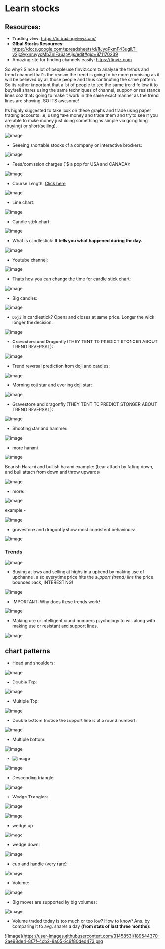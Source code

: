 # Learn stocks

## Resources:

- Trading view: https://in.tradingview.com/
- **Glbal Stocks Resources:** https://docs.google.com/spreadsheets/d/1fJyqPkmF43ugiLT-v2jc9yxnruyycMbZnIFa6apAijs/edit#gid=871170239
- Amazing site for finding channels easily: https://finviz.com

So why? Since a lot of people use finviz.com to analyse the trends and trend channel that's the reason the trend is going to be more promising as it will be believed by all those people and thus continuting the same pattern. So its rather important that a lot of people to see the same trend follow it to buy/sell shares using the same techniques of channel, support or resistance lines coz thats going to make it work in the same exact manner as the trend lines are showing. SO ITS awesome!

Its highly suggested to take look on these graphs and trade using paper trading accounts i.e, using fake money and trade them and try to see if you are able to make money just doing something as simple via going long (buying) or short(selling).

![image](https://user-images.githubusercontent.com/31458531/189534259-21fe0143-44e0-4ec3-b674-37525b018d65.png)

- Seeeing shortable stocks of a company on interactive brockers:

![image](https://user-images.githubusercontent.com/31458531/189519554-27d3b31a-55c4-4102-9928-7c8e30bb6a3d.png)

- Fees/comission charges (1$ a pop for USA and CANADA):

![image](https://user-images.githubusercontent.com/31458531/189519615-cb298026-e3b1-4ef0-93d6-522c92f3386e.png)

- Course Length: [Click here](https://www.udemy.com/course/foundation-course/)

![image](https://user-images.githubusercontent.com/31458531/189520263-ef47144d-a4d1-4193-83c9-0a27f41cbe1c.png)

- Line chart:

![image](https://user-images.githubusercontent.com/31458531/189523231-cbbe733e-182c-4a2e-aa2a-12b6c0c1af74.png)

- Candle stick chart: 

![image](https://user-images.githubusercontent.com/31458531/189523274-b90d0f51-141f-4f65-a327-41271fad1ad8.png)

- What is candlestick: **It tells you what happened during the day.**

![image](https://user-images.githubusercontent.com/31458531/189523394-b4a40088-a3fc-4a19-83c1-bcc526b25e6d.png)

- Youtube channel:

![image](https://user-images.githubusercontent.com/31458531/189527678-e9cbfda5-b3dd-45a7-913f-939d5c7092ce.png)

- Thats how you can change the time for candle stick chart:

![image](https://user-images.githubusercontent.com/31458531/189528174-8e25c751-37b5-47d6-a242-b5fd96821f24.png)

- Big candles: 

![image](https://user-images.githubusercontent.com/31458531/189528646-ed3d19c1-c260-46cd-8611-ba7a8be5ea94.png)

- `Doji` in candlestick? Opens and closes at same price. Longer the wick longer the decision.

![image](https://user-images.githubusercontent.com/31458531/189528465-697d4150-d36f-43ad-a50d-86a676f1d891.png)

- Gravestone and Dragonfly (THEY TENT TO PREDICT STONGER ABOUT TREND REVERSAL): 

![image](https://user-images.githubusercontent.com/31458531/189528573-56580fe5-6e71-45ae-8e88-f5456e7dea32.png)

- Trend reversal prediction from doji and candles:

![image](https://user-images.githubusercontent.com/31458531/189528829-14f45076-4f84-4729-be88-4ff148e5b3a7.png)

- Morning doji star and evening doji star: 

![image](https://user-images.githubusercontent.com/31458531/189528891-18cd4a22-0fd3-4018-acf6-5f193e934afd.png)

- Gravestone and dragonfly (THEY TENT TO PREDICT STONGER ABOUT TREND REVERSAL):

![image](https://user-images.githubusercontent.com/31458531/189529051-21aac304-d959-4572-8be0-1a029b092b89.png)


- Shooting star and hammer:

![image](https://user-images.githubusercontent.com/31458531/189529059-02506cfe-46ba-4a5d-bc1b-c586a6137ac5.png)

- more harami

![image](https://user-images.githubusercontent.com/31458531/189529193-6bc600f4-91ba-40d1-89bc-211eb5fcbb25.png)

Bearish Harami and bullish harami example: (bear attach by falling down, and bull attach from down and throw upwards)

![image](https://user-images.githubusercontent.com/31458531/189529409-c51e7bfd-2b8f-48e6-aa97-4c5b9ea036db.png)


- more:

![image](https://user-images.githubusercontent.com/31458531/189529574-81d1c2db-661c-4b76-a68a-08991d05ba6d.png)

example - 

![image](https://user-images.githubusercontent.com/31458531/189529589-e8fe114d-2022-4841-baac-0e6d1bdfc14d.png)

- gravestone and dragonfly show most consistent behaviours:

![image](https://user-images.githubusercontent.com/31458531/189529916-a8c7b597-08a8-4d9b-881a-9b655ee96991.png)

### Trends

![image](https://user-images.githubusercontent.com/31458531/189530369-b07ac925-b57a-405b-a9dc-b51012a2866a.png)

- Buying at lows and selling at highs in a uptrend by making use of upchannel, also everytime price hits the *support (trend) line* the price bounces back, INTERESTING!

![image](https://user-images.githubusercontent.com/31458531/189531759-176b0691-5562-4b6c-8bff-1c748039c80c.png)

- IMPORTANT: Why does these trends work?

![image](https://user-images.githubusercontent.com/31458531/189532461-b91dd1f3-8960-4be6-be89-d9f92ec798f6.png)

- Making use or intelligent round numbers psychology to win along with making use or resistant and support lines.

![image](https://user-images.githubusercontent.com/31458531/189533617-9613f63b-918b-4fc6-834d-cdecc270589b.png)

## chart patterns

- Head and shoulders: 

![image](https://user-images.githubusercontent.com/31458531/189542469-81906d0d-0004-430f-8b87-74c34bc57f49.png)

- Double Top: 

![image](https://user-images.githubusercontent.com/31458531/189542495-43f01657-546a-42d9-9e27-8c59ae07c022.png)

- Multiple Top:

![image](https://user-images.githubusercontent.com/31458531/189542762-522d97bb-c68f-41a8-81ec-74d4fb3adc3e.png)

- Double bottom (notice the support line is at a round number):

![image](https://user-images.githubusercontent.com/31458531/189542922-87ea8348-77d7-485e-9d21-2fced8e0cb4e.png)

- Multiple bottom:

![image](https://user-images.githubusercontent.com/31458531/189542954-d37f269d-1537-4fc3-bc8d-77356a3bc569.png)

- ![image](https://user-images.githubusercontent.com/31458531/189543146-786c1394-f22f-4d2f-b136-fc165836f1fc.png)

![image](https://user-images.githubusercontent.com/31458531/189543230-1d21d9e7-4a60-43ad-991d-a7ea96266a19.png)

- Descending triangle:

![image](https://user-images.githubusercontent.com/31458531/189543308-8039ae28-b0a5-47b9-9e26-887d30c987b4.png)

- Wedge Triangles:

![image](https://user-images.githubusercontent.com/31458531/189543360-474b225d-f1a6-479a-85cd-468104512b79.png)

![image](https://user-images.githubusercontent.com/31458531/189543455-e1743234-8813-401b-9a5c-7a3afd1486ea.png)

- wedge up:

![image](https://user-images.githubusercontent.com/31458531/189543478-8663cfb8-ca9b-41aa-be22-a624405c95e3.png)

- wedge down:

![image](https://user-images.githubusercontent.com/31458531/189543516-346e6ac3-336b-447d-825c-7c00201de73b.png)

- cup and handle (very rare):

![image](https://user-images.githubusercontent.com/31458531/189543553-fc520c09-d8fd-4104-aaab-c1100121d0ee.png)

- Volume:

![image](https://user-images.githubusercontent.com/31458531/189543894-a7558221-6059-41d6-876b-45313751c477.png)

- Big moves are supported by big volumes:

![image](https://user-images.githubusercontent.com/31458531/189544115-3827e615-eb09-4c39-87a8-eda2cd932182.png)

- Volume traded today is too much or too low? How to know? Ans. by comparing it to avg. shares a day **(from stats of last three months)**:

![image](https://user-images.githubusercontent.com/31458531/189544370-2ae98de4-807f-4cb2-8a05-2c9f80ded473.png

